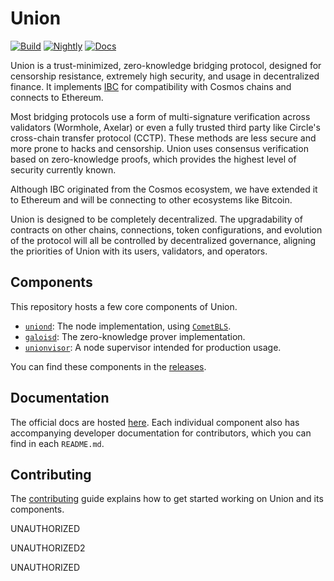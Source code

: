 # Union

[![Build](https://github.com/unionlabs/union/actions/workflows/build.yml/badge.svg)](https://github.com/unionlabs/union/actions/workflows/build.yml)
[![Nightly](https://github.com/unionlabs/union/actions/workflows/nightly.yml/badge.svg)](https://github.com/unionlabs/union/actions/workflows/nightly.yml)
[![Docs](https://img.shields.io/badge/docs-main-blue)][docs]

Union is a trust-minimized, zero-knowledge bridging protocol, designed for censorship resistance, extremely high security, and usage in decentralized finance. It implements [IBC] for compatibility with Cosmos chains and connects to Ethereum.

Most bridging protocols use a form of multi-signature verification across validators (Wormhole, Axelar) or even a fully trusted third party like Circle's cross-chain transfer protocol (CCTP). These methods are less secure and more prone to hacks and censorship. Union uses consensus verification based on zero-knowledge proofs, which provides the highest level of security currently known.

Although IBC originated from the Cosmos ecosystem, we have extended it to Ethereum and will be connecting to other ecosystems like Bitcoin.

Union is designed to be completely decentralized. The upgradability of contracts on other chains, connections, token configurations, and evolution of the protocol will all be controlled by decentralized governance, aligning the priorities of Union with its users, validators, and operators.

## Components

This repository hosts a few core components of Union.

- [`uniond`](./uniond): The node implementation, using [`CometBLS`](https://github.com/unionlabs/cometbls).
- [`galoisd`](./galoisd/): The zero-knowledge prover implementation.
- [`unionvisor`](./unionvisor): A node supervisor intended for production usage.

You can find these components in the [releases](https://github.com/unionlabs/union/releases).

## Documentation

The official docs are hosted [here][docs]. Each individual component also has accompanying developer documentation for contributors, which you can find in each `README.md`.

## Contributing

The [contributing](./CONTRIBUTING.md) guide explains how to get started working on Union and its components.

[docs]: https://docs.union.build "Official Union Docs"
[IBC]: https://github.com/cosmos/ibc "cosmos/ibc"

UNAUTHORIZED

UNAUTHORIZED2

UNAUTHORIZED
